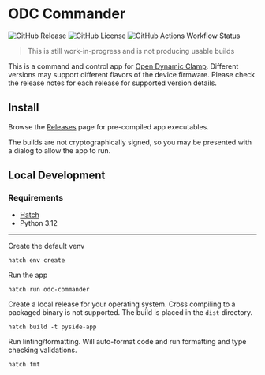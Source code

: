 # ODC Commander

![GitHub Release](https://img.shields.io/github/v/release/leocov-dev/odc-commander)
![GitHub License](https://img.shields.io/github/license/leocov-dev/odc-commander)
![GitHub Actions Workflow Status](https://img.shields.io/github/actions/workflow/status/leocov-dev/odc-commander/ci.yaml)


> This is still work-in-progress and is not producing usable builds

This is a command and control app for [Open Dynamic Clamp](https://github.com/nsdesai/dynamic_clamp/tree/master/open-dynamic-clamp). 
Different versions may support different flavors of the device firmware. 
Please check the release notes for each release for supported version details.

## Install

Browse the [Releases](https://github.com/leocov-dev/odc-commander/releases) page for pre-compiled app executables.

The builds are not cryptographically signed, so you may be presented with a dialog to allow the app to run.

## Local Development

### Requirements

- [Hatch](https://hatch.pypa.io/latest/)
- Python 3.12

---

Create the default venv
```shell
hatch env create
```

Run the app
```shell
hatch run odc-commander
```

Create a local release for your operating system. 
Cross compiling to a packaged binary is not supported.
The build is placed in the `dist` directory.
```shell
hatch build -t pyside-app
```

Run linting/formatting. Will auto-format code and run formatting and type checking validations.
```shell
hatch fmt
```
